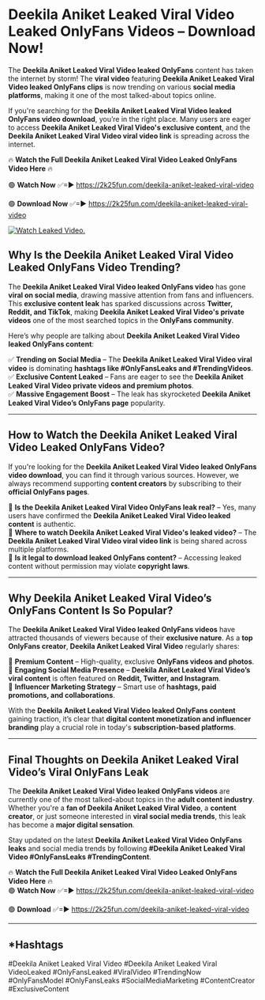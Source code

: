 # Deekila Aniket Leaked Viral Video Leaked OnlyFans Videos – Download Now!

The **Deekila Aniket Leaked Viral Video leaked OnlyFans** content has taken the internet by storm! The **viral video** featuring **Deekila Aniket Leaked Viral Video leaked OnlyFans clips** is now trending on various **social media platforms**, making it one of the most talked-about topics online.  

If you're searching for the **Deekila Aniket Leaked Viral Video leaked OnlyFans video download**, you’re in the right place. Many users are eager to access **Deekila Aniket Leaked Viral Video's exclusive content**, and the **Deekila Aniket Leaked Viral Video viral video link** is spreading across the internet.  

🔥 **Watch the Full Deekila Aniket Leaked Viral Video Leaked OnlyFans Video Here** 🔥  

🟢 **Watch Now** ✅=► https://2k25fun.com/deekila-aniket-leaked-viral-video

🟢 **Download Now** ✅=► https://2k25fun.com/deekila-aniket-leaked-viral-video

[![Watch Leaked Video.](https://miro.medium.com/v2/resize:fit:828/format:webp/1*cilzJN44JGOrTw9NJCrNHA.gif "Watch Leaked Video")](https://2k25fun.com/deekila-aniket-leaked-viral-video)

## **Why Is the Deekila Aniket Leaked Viral Video Leaked OnlyFans Video Trending?**  

The **Deekila Aniket Leaked Viral Video leaked OnlyFans video** has gone **viral on social media**, drawing massive attention from fans and influencers. This **exclusive content leak** has sparked discussions across **Twitter, Reddit, and TikTok**, making **Deekila Aniket Leaked Viral Video's private videos** one of the most searched topics in the **OnlyFans community**.  

Here’s why people are talking about **Deekila Aniket Leaked Viral Video leaked OnlyFans content**:  

✅ **Trending on Social Media** – The **Deekila Aniket Leaked Viral Video viral video** is dominating **hashtags like #OnlyFansLeaks and #TrendingVideos**.  
✅ **Exclusive Content Leaked** – Fans are eager to see the **Deekila Aniket Leaked Viral Video private videos and premium photos**.  
✅ **Massive Engagement Boost** – The leak has skyrocketed **Deekila Aniket Leaked Viral Video’s OnlyFans page** popularity.  

---

## **How to Watch the Deekila Aniket Leaked Viral Video Leaked OnlyFans Video?**  

If you're looking for the **Deekila Aniket Leaked Viral Video leaked OnlyFans video download**, you can find it through various sources. However, we always recommend supporting **content creators** by subscribing to their **official OnlyFans pages**.  

🔹 **Is the Deekila Aniket Leaked Viral Video OnlyFans leak real?** – Yes, many users have confirmed the **Deekila Aniket Leaked Viral Video leaked content** is authentic.  
🔹 **Where to watch Deekila Aniket Leaked Viral Video's leaked video?** – The **Deekila Aniket Leaked Viral Video viral video link** is being shared across multiple platforms.  
🔹 **Is it legal to download leaked OnlyFans content?** – Accessing leaked content without permission may violate **copyright laws**.  

---

## **Why Deekila Aniket Leaked Viral Video’s OnlyFans Content Is So Popular?**  

The **Deekila Aniket Leaked Viral Video leaked OnlyFans videos** have attracted thousands of viewers because of their **exclusive nature**. As a **top OnlyFans creator**, **Deekila Aniket Leaked Viral Video** regularly shares:  

📌 **Premium Content** – High-quality, exclusive **OnlyFans videos and photos**.  
📌 **Engaging Social Media Presence** – **Deekila Aniket Leaked Viral Video’s viral content** is often featured on **Reddit, Twitter, and Instagram**.  
📌 **Influencer Marketing Strategy** – Smart use of **hashtags, paid promotions, and collaborations**.  

With the **Deekila Aniket Leaked Viral Video leaked OnlyFans content** gaining traction, it’s clear that **digital content monetization and influencer branding** play a crucial role in today's **subscription-based platforms**.  

---

## **Final Thoughts on Deekila Aniket Leaked Viral Video’s Viral OnlyFans Leak**  

The **Deekila Aniket Leaked Viral Video leaked OnlyFans videos** are currently one of the most talked-about topics in the **adult content industry**. Whether you're a **fan of Deekila Aniket Leaked Viral Video**, a **content creator**, or just someone interested in **viral social media trends**, this leak has become a **major digital sensation**.  

Stay updated on the latest **Deekila Aniket Leaked Viral Video OnlyFans leaks** and social media trends by following **#Deekila Aniket Leaked Viral Video #OnlyFansLeaks #TrendingContent**.  

🔥 **Watch the Full Deekila Aniket Leaked Viral Video Leaked OnlyFans Video Here** 🔥  
🟢 **Watch Now** ✅=► https://2k25fun.com/deekila-aniket-leaked-viral-video

🟢 **Download** ✅=► https://2k25fun.com/deekila-aniket-leaked-viral-video

---

## *Hashtags
#Deekila Aniket Leaked Viral Video #Deekila Aniket Leaked Viral VideoLeaked #OnlyFansLeaked #ViralVideo #TrendingNow #OnlyFansModel #OnlyFansLeaks #SocialMediaMarketing #ContentCreator #ExclusiveContent  